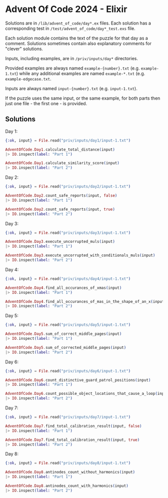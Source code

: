 # Advent Of Code 2024 - Elixir

Solutions are in `/lib/advent_of_code/day*.ex` files.
Each solution has a corresponding test in `/test/advent_of_code/day*_test.exs` file.

Each solution module contains the text of the puzzle for that day as a comment.
Solutions sometimes contain also explanatory comments for "clever" solutions.

Inputs, including examples, are in `/priv/inputs/day*` directories.

Provided examples are always named `example-{number}.txt` (e.g. `example-1.txt`) 
while any additional examples are named `example-*.txt` (e.g. `example-edgecase.txt`.

Inputs are always named `input-{number}.txt` (e.g. `input-1.txt`).

If the puzzle uses the same input, or the same example, for both parts then 
just one file - the first one - is provided.

## Solutions

Day 1:

```elixir
{:ok, input} = File.read("priv/inputs/day1/input-1.txt")

AdventOfCode.Day1.calculate_total_distance(input)
|> IO.inspect(label: "Part 1")

AdventOfCode.Day1.calculate_similarity_score(input)
|> IO.inspect(label: "Part 2")
```

Day 2:

```elixir
{:ok, input} = File.read("priv/inputs/day2/input-1.txt")

AdventOfCode.Day2.count_safe_reports(input, false)
|> IO.inspect(label: "Part 1")

AdventOfCode.Day2.count_safe_reports(input, true)
|> IO.inspect(label: "Part 2")
```

Day 3:

```elixir
{:ok, input} = File.read("priv/inputs/day3/input-1.txt")

AdventOfCode.Day3.execute_uncorrupted_muls(input)
|> IO.inspect(label: "Part 1")

AdventOfCode.Day3.execute_uncorrupted_with_conditionals_muls(input)
|> IO.inspect(label: "Part 2")
```

Day 4:

```elixir
{:ok, input} = File.read("priv/inputs/day4/input-1.txt")

AdventOfCode.Day4.find_all_occurances_of_xmas(input)
|> IO.inspect(label: "Part 1")

AdventOfCode.Day4.find_all_occurances_of_mas_in_the_shape_of_an_x(input)
|> IO.inspect(label: "Part 2")
```

Day 5:

```elixir
{:ok, input} = File.read("priv/inputs/day5/input-1.txt")

AdventOfCode.Day5.sum_of_correct_middle_pages(input)
|> IO.inspect(label: "Part 1")

AdventOfCode.Day5.sum_of_corrected_middle_pages(input)
|> IO.inspect(label: "Part 2")
```

Day 6:

```elixir
{:ok, input} = File.read("priv/inputs/day6/input-1.txt")

AdventOfCode.Day6.count_distinctive_guard_patrol_positions(input)
|> IO.inspect(label: "Part 1")

AdventOfCode.Day6.count_possible_object_locations_that_cause_a_loop(input)
|> IO.inspect(label: "Part 2")
```

Day 7:

```elixir
{:ok, input} = File.read("priv/inputs/day7/input-1.txt")

AdventOfCode.Day7.find_total_calibration_result(input, false)
|> IO.inspect(label: "Part 1")

AdventOfCode.Day7.find_total_calibration_result(input, true)
|> IO.inspect(label: "Part 2")
```

Day 8:

```elixir
{:ok, input} = File.read("priv/inputs/day8/input-1.txt")

AdventOfCode.Day8.antinodes_count_without_harmonics(input)
|> IO.inspect(label: "Part 1")

AdventOfCode.Day8.antinodes_count_with_harmonics(input)
|> IO.inspect(label: "Part 2")
```
